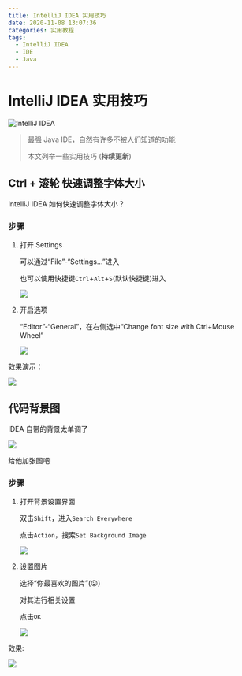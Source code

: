 ```yaml
---
title: IntelliJ IDEA 实用技巧
date: 2020-11-08 13:07:36
categories: 实用教程
tags:
  - IntelliJ IDEA
  - IDE
  - Java
---
```


# IntelliJ IDEA 实用技巧

![IntelliJ IDEA](https://img-1251985644.file.myqcloud.com/img/blog/intellij-idea-awesome-feature/XXkc3IvasQoXdd3k.png)

> 最强 Java IDE，自然有许多不被人们知道的功能
>
> 本文列举一些实用技巧 (**持续更新**)

## Ctrl + 滚轮 快速调整字体大小

IntelliJ IDEA 如何快速调整字体大小？

### 步骤

1. 打开 Settings

   可以通过“File”-“Settings...”进入

   也可以使用快捷键`Ctrl`+`Alt`+`S`(默认快捷键)进入

   ![](https://img-1251985644.file.myqcloud.com/img/blog/intellij-idea-awesome-feature/1.png)

2. 开启选项

   “Editor”-“General”，在右侧选中“Change font size with Ctrl+Mouse Wheel”

   ![](https://img-1251985644.file.myqcloud.com/img/blog/intellij-idea-awesome-feature/2.png)

效果演示：

![](https://img-1251985644.file.myqcloud.com/img/blog/intellij-idea-awesome-feature/RkRAdE1bdRSHQRxV.gif)

## 代码背景图

IDEA 自带的背景太单调了

![](https://img-1251985644.file.myqcloud.com/img/blog/intellij-idea-awesome-feature/2-0.png)

给他加张图吧

### 步骤

1. 打开背景设置界面

   双击`Shift`，进入`Search Everywhere`

   点击`Action`，搜索`Set Background Image`

   ![](https://img-1251985644.file.myqcloud.com/img/blog/intellij-idea-awesome-feature/2-1.png)

2. 设置图片

   选择“你最喜欢的图片”(😜)

   对其进行相关设置

   点击`OK`

   ![](https://img-1251985644.file.myqcloud.com/img/blog/intellij-idea-awesome-feature/2-2.png)

效果:

![](https://img-1251985644.file.myqcloud.com/img/blog/intellij-idea-awesome-feature/2-3.png)
